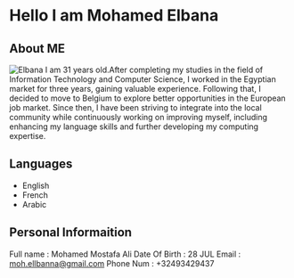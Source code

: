 # Hello I am Mohamed Elbana

## About ME

![Elbana](/members/img/elbana.jpeg) I am 31 years old.After completing my studies in
the field of Information Technology and Computer Science, I worked in the
Egyptian market for three years, gaining valuable experience. Following that, I
decided to move to Belgium to explore better opportunities in the European job
market. Since then, I have been striving to integrate into the local community
while continuously working on improving myself, including enhancing my language
skills and further developing my computing expertise.

## Languages

- English
- French
- Arabic

## Personal Informaition

Full name : Mohamed Mostafa Ali Date Of Birth : 28 JUL Email :
<moh.ellbanna@gmail.com> Phone Num : +32493429437
